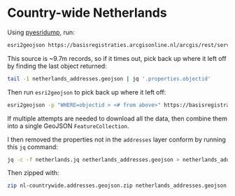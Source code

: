 # Country-wide Netherlands

Using [pyesridump](https://github.com/openaddresses/pyesridump), run:

```bash
esri2geojson https://basisregistraties.arcgisonline.nl/arcgis/rest/services/BAG/BAGv3/MapServer/0 netherlands_addresses.geojson
```

This source is ~9.7m records, so if it times out, pick back up where it left off by finding the last object returned:

```bash
tail -1 netherlands_addresses.geojson | jq '.properties.objectid'
```

Then run `esri2geojson` to pick back up where it left off: 

```bash
esri2geojson -p "WHERE=objectid > <# from above>" https://basisregistraties.arcgisonline.nl/arcgis/rest/services/BAG/BAGv3/MapServer/0 netherlands_addresses.geojson.2
```

If multiple attempts are needed to download all the data, then combine them into a single GeoJSON `FeatureCollection`.  

I then removed the properties not in the `addresses` layer conform by running this `jq` command:

```bash
jq -c -f netherlands.jq netherlands_addresses.geojson > netherlands_addresses.geojson.final
```

Then zipped with:

```bash
zip nl-countrywide.addresses.geojson.zip netherlands_addresses.geojson.final
```

